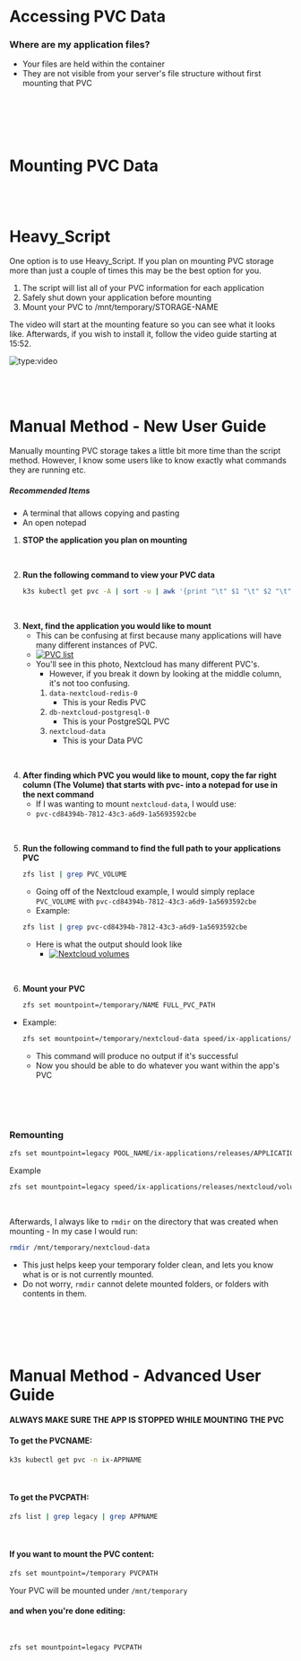 # Accessing PVC Data

### Where are my application files?
- Your files are held within the container
- They are not visible from your server's file structure without first mounting that PVC
<br />
<br />
<br />
<br />

# **Mounting PVC Data**
<br />
<br />


# Heavy_Script

One option is to use Heavy_Script.
If you plan on mounting PVC storage more than just a couple of times this may be the best option for you.
1. The script will list all of your PVC information for each application
2. Safely shut down your application before mounting
3. Mount your PVC to /mnt/temporary/STORAGE-NAME


The video will start at the mounting feature so you can see what it looks like.
Afterwards, if you wish to install it, follow the video guide starting at 15:52.

![type:video](https://youtu.be/uZp4x_Susgo?t=617)
<br />
<br />
<br />
<br />

# Manual Method - New User Guide 

Manually mounting PVC storage takes a little bit more time than the script method.
However, I know some users like to know exactly what commands they are running etc.

##### Recommended Items
- A terminal that allows copying and pasting
- An open notepad

1. **STOP the application you plan on mounting**
        
<br />

2. **Run the following command to view your PVC data**
    ```bash
    k3s kubectl get pvc -A | sort -u | awk '{print "\t" $1 "\t" $2 "\t" $4}' | column -t
    ```
        
<br />

3. **Next, find the application you would like to mount**
    - This can be confusing at first because many applications will have many different instances of PVC.
    - [![PVC list](https://truecharts.org/_static/img/pvc_access/pvc_list.png)](https://truecharts.org/_static/img/pvc_access/pvc_list.png)
    - You'll see in this photo, Nextcloud has many different PVC's.
        - However, if you break it down by looking at the middle column, it's not too confusing.
        1. `data-nextcloud-redis-0 `
            - This is your Redis PVC
        2. `db-nextcloud-postgresql-0`
            - This is your PostgreSQL PVC
        3. `nextcloud-data`
            - This is your Data PVC
        
<br />

4. **After finding which PVC you would like to mount, copy the far right column (The Volume) that starts with pvc- into a notepad for use in the next command**
    - If I was wanting to mount `nextcloud-data`, I would use:
    - `pvc-cd84394b-7812-43c3-a6d9-1a5693592cbe`
        
<br />

5. **Run the following command to find the full path to your applications PVC**
    ```bash
    zfs list | grep PVC_VOLUME
    ```
    - Going off of the Nextcloud example, I would simply replace `PVC_VOLUME` with `pvc-cd84394b-7812-43c3-a6d9-1a5693592cbe`
    - Example: 
    ```bash
    zfs list | grep pvc-cd84394b-7812-43c3-a6d9-1a5693592cbe
    ```

    - Here is what the output should look like
        -   [![Nextcloud volumes](https://truecharts.org/_static/img/pvc_access/nextcloud_volumes.png)](https://truecharts.org/_static/img/pvc_access/nextcloud_volumes.png)

<br />

6.  **Mount your PVC**
    ```bash
    zfs set mountpoint=/temporary/NAME FULL_PVC_PATH
    ```
- Example: 
    ```bash
    zfs set mountpoint=/temporary/nextcloud-data speed/ix-applications/releases/nextcloud/volumes/pvc-cd84394b-7812-43c3-a6d9-1a5693592cbe
    ```
    - This command will produce no output if it's successful
    - Now you should be able to do whatever you want within the app's PVC
<br />
<br />   
<br />

### **Remounting**

```bash
zfs set mountpoint=legacy POOL_NAME/ix-applications/releases/APPLICATION_NAME/volumes/VOLUME-NAME
```
Example
```bash
zfs set mountpoint=legacy speed/ix-applications/releases/nextcloud/volumes/pvc-cd84394b-7812-43c3-a6d9-1a5693592cbe
```
        
<br />

Afterwards, I always like to ```rmdir``` on the directory that was created when mounting - In my case I would run:
```bash
rmdir /mnt/temporary/nextcloud-data
```
-   This just helps keep your temporary folder clean, and lets you know what is or is not currently mounted.
-   Do not worry, ```rmdir``` cannot delete mounted folders, or folders with contents in them.
<br />
<br />
<br />
<br />

# Manual Method - Advanced User Guide


#### **ALWAYS MAKE SURE THE APP IS STOPPED WHILE MOUNTING THE PVC**

#### To get the PVCNAME:
```bash
k3s kubectl get pvc -n ix-APPNAME
```
        
<br />

#### To get the PVCPATH:

```bash
zfs list | grep legacy | grep APPNAME
```
        
<br />

#### If you want to mount the PVC content:

```bash
zfs set mountpoint=/temporary PVCPATH
```

Your PVC will be mounted under `/mnt/temporary`

#### and when you're done editing:
        
<br />

```bash
zfs set mountpoint=legacy PVCPATH
```